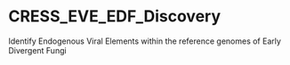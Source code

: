 # CRESS_EVE_EDF_Discovery

Identify Endogenous Viral Elements within the reference genomes of Early Divergent Fungi
